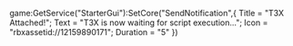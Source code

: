 game:GetService("StarterGui"):SetCore("SendNotification",{
    Title = "T3X Attached!";
    Text = "T3X is now waiting for script execution...";
    Icon = "rbxassetid://12159890171";
    Duration = "5"
})
